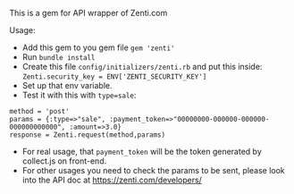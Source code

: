 This is a gem for API wrapper of Zenti.com

Usage:

- Add this gem to you gem file `gem 'zenti'`
- Run `bundle install`
- Create this file `config/initializers/zenti.rb` and put this inside: `Zenti.security_key = ENV['ZENTI_SECURITY_KEY']`
- Set up that env variable.
- Test it with this with `type=sale`:

```
method = 'post'
params = {:type=>"sale", :payment_token=>"00000000-000000-000000-000000000000", :amount=>3.0}
response = Zenti.request(method,params)
```

- For real usage, that `payment_token` will be the token generated by collect.js on front-end.
- For other usages you need to check the params to be sent, please look into the API doc at https://zenti.com/developers/ 
